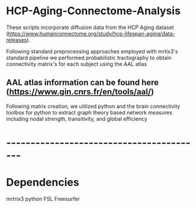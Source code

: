 # HCP-Aging-Connectome-Analysis

These scripts incorporate diffusion data from the HCP Aging dataset (https://www.humanconnectome.org/study/hcp-lifespan-aging/data-releases). 

Following standard preprocessing approaches employed with mrtix3's standard pipeline we performed probabilistic tractography to obtain connectivity matrix's for each subject using the AAL atlas
## AAL atlas information can be found here (https://www.gin.cnrs.fr/en/tools/aal/)

Following matrix creation, we utilized python and the brain connectivity toolbox for python to extract graph theory based network measures including nodal strength, transitivity, and global efficiency

# -----------------------------------------
# Dependencies
 mrtrix3
 python
 FSL
 Freesurfer
